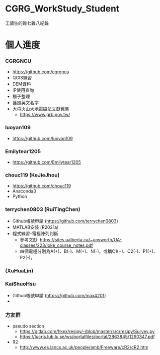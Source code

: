 # CGRG_WorkStudy_Student
工讀生的雜七雜八紀錄

# 個人進度

### CGRGNCU
  + https://github.com/cgrgncu
  + QGIS練習
  + DEM資料
  + IP使用查詢
  + 櫃子整理
  + 護照英文名字
  + 大屯火山大地電磁法文獻蒐集 
    + https://www.grb.gov.tw/ 

### luoyan109
  + https://github.com/luoyan109

### Emilytear1205
  + https://github.com/Emilytear1205

### chouc119 (KeJieJhou)
  + https://github.com/chouc119
  + Anaconda3
  + Python

### terrychen0803 (RuiTingChen)  
  + Github帳號申請 (https://github.com/terrychen0803)
  + MATLAB安裝 (R2021a)
  + 程式練習-電極陣列判斷
    + 參考文獻: https://sites.ualberta.ca/~unsworth/UA-classes/223/loke_course_notes.pdf
    + 四個電極分別為A(+)、B(-)、M(+)、N(-)。或稱C1(+)、C2(-)、P1(+)、P2(-)。

### (XuHuaLin)

### KaiShuoHsu
  + Github帳號申請 (https://github.com/max4201)
  + 

### 方友群
  + pseudo section
    + https://gitlab.com/hkex/resipy/-/blob/master/src/resipy/Survey.py
    + https://lucris.lub.lu.se/ws/portalfiles/portal/2863845/1290347.pdf
  + R2
    + http://www.es.lancs.ac.uk/people/amb/Freeware/cR2/cR2.htm

